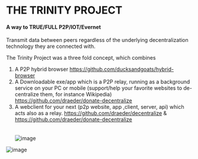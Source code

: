 # THE TRINITY PROJECT
#### A way to TRUE/FULL P2P/IOT/Evernet

Transmit data between peers regardless of the underlying decentralization technology they are connected with.

The Trinity Project was a three fold concept, which combines

1. A P2P hybrid browser https://github.com/ducksandgoats/hybrid-browser
2. A Downloadable exe/app which is a P2P relay, running as a background service on your PC or mobile (support/help your favorite websites to de-centralize them, for instance Wikipedia) https://github.com/draeder/donate-decentralize
3. A webclient for your next (p2p website, app ,client, server, api) which acts also as a relay. https://github.com/draeder/decentralize & https://github.com/draeder/donate-decentralize
<br><br><br>
![image](https://user-images.githubusercontent.com/67427045/162713683-d4fa1ac6-3682-42dd-b837-c2d874ca9a39.png)

![image](https://user-images.githubusercontent.com/67427045/162092440-eefdc914-c6cd-4a5e-afe5-eab41b17c089.png)

